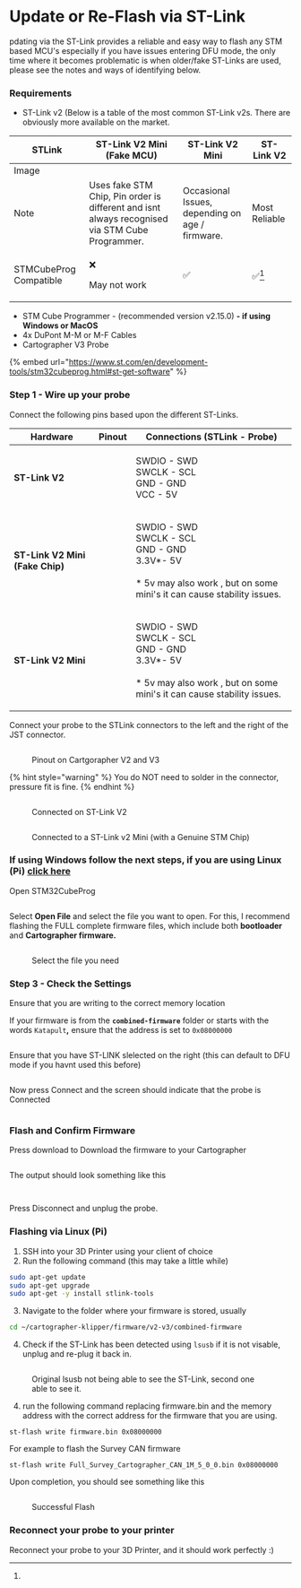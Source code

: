 # Update or Re-Flash via ST-Link

pdating via the ST-Link provides a reliable and easy way to flash any STM based MCU's especially if you have issues entering DFU mode, the only time where it becomes problematic is when older/fake ST-Links are used, please see the notes and ways of identifying below.&#x20;

### Requirements&#x20;

* ST-Link v2 (Below is a table of the most common ST-Link v2s. There are obviously more available on the market.&#x20;



| STLink                 | ST-Link V2 Mini (Fake MCU)                                                                      | ST-Link V2 Mini                                                                 | ST-Link V2                                                                      |
| ---------------------- | ----------------------------------------------------------------------------------------------- | ------------------------------------------------------------------------------- | ------------------------------------------------------------------------------- |
| Image                  | <img src="../../../.gitbook/assets/image (37).png" alt="" data-size="original">                 | <img src="../../../.gitbook/assets/image (33).png" alt="" data-size="original"> | <img src="../../../.gitbook/assets/image (35).png" alt="" data-size="original"> |
| Note                   | Uses fake STM Chip, Pin order is different and isnt always recognised via STM Cube Programmer.  | Occasional Issues, depending on age / firmware.                                 | Most Reliable                                                                   |
| STMCubeProg Compatible | <p>❌ </p><p>May not work</p>                                                                    | ✅                                                                               | ✅[^1]                                                                           |

* STM Cube Programmer - (recommended version v2.15.0) **- if using Windows or MacOS**
* 4x DuPont M-M or M-F Cables
* Cartographer V3 Probe

{% embed url="https://www.st.com/en/development-tools/stm32cubeprog.html#st-get-software" %}

### Step 1 - Wire up your probe

Connect the following pins based upon the different ST-Links.&#x20;

| Hardware                        | Pinout                                                                          | Connections (STLink - Probe)                                                                                                               |
| ------------------------------- | ------------------------------------------------------------------------------- | ------------------------------------------------------------------------------------------------------------------------------------------ |
| **ST-Link V2**                  | <img src="../../../.gitbook/assets/image (38).png" alt="" data-size="original"> | <p>SWDIO - SWD<br>SWCLK - SCL<br>GND - GND<br>VCC - 5V</p>                                                                                 |
| **ST-Link V2 Mini (Fake Chip)** | <img src="../../../.gitbook/assets/image (39).png" alt="" data-size="original"> | <p>SWDIO - SWD<br>SWCLK - SCL<br>GND - GND<br>3.3V*- 5V<br><br>* 5v may also work , but on some mini's it can cause stability issues. </p> |
| **ST-Link V2 Mini**             | <img src="../../../.gitbook/assets/image (40).png" alt="" data-size="original"> | <p>SWDIO - SWD<br>SWCLK - SCL<br>GND - GND<br>3.3V*- 5V<br><br>* 5v may also work , but on some mini's it can cause stability issues. </p> |

Connect your probe to the STLink connectors to the left and the right of the JST connector.&#x20;

<figure><img src="../../../.gitbook/assets/image (41).png" alt=""><figcaption><p>Pinout on Cartgorapher V2 and V3</p></figcaption></figure>

{% hint style="warning" %}
You do NOT need to solder in the connector, pressure fit is fine.&#x20;
{% endhint %}

<figure><img src="../../../.gitbook/assets/image (43).png" alt=""><figcaption><p>Connected on ST-Link V2</p></figcaption></figure>

<figure><img src="../../../.gitbook/assets/image (63).png" alt=""><figcaption><p>Connected to a ST-Link v2 Mini (with a Genuine STM Chip)</p></figcaption></figure>

### If using Windows follow the next steps, if you are using Linux (Pi) [click here](update-or-re-flash-via-st-link.md#flashing-via-linux-pi)

Open STM32CubeProg

<figure><img src="../../../.gitbook/assets/image (44).png" alt=""><figcaption></figcaption></figure>

Select **Open File** and select the file you want to open. For this, I recommend flashing the FULL complete firmware files, which include both **bootloader** and **Cartographer firmware.**&#x20;

<figure><img src="../../../.gitbook/assets/image (47).png" alt=""><figcaption><p>Select the file you need</p></figcaption></figure>

### Step 3 - Check the Settings

Ensure that you are writing to the correct memory location&#x20;

If your firmware is from the **`combined-firmware`** folder or starts with the words `Katapult`**,**  ensure that the address is set to `0x08000000`

<figure><img src="../../../.gitbook/assets/image (51).png" alt=""><figcaption></figcaption></figure>

Ensure that you have ST-LINK slelected on the right (this can default to DFU mode if you havnt used this before)&#x20;

<figure><img src="../../../.gitbook/assets/image (52).png" alt=""><figcaption></figcaption></figure>

Now press Connect and the screen should indicate that the probe is Connected&#x20;

<figure><img src="../../../.gitbook/assets/image (54).png" alt=""><figcaption></figcaption></figure>



### Flash and Confirm Firmware&#x20;

Press download to Download the firmware to your Cartographer&#x20;

<figure><img src="../../../.gitbook/assets/image (55).png" alt=""><figcaption></figcaption></figure>

The output should look something like this&#x20;

<figure><img src="../../../.gitbook/assets/image (56).png" alt=""><figcaption></figcaption></figure>

<figure><img src="../../../.gitbook/assets/image (57).png" alt=""><figcaption></figcaption></figure>

Press Disconnect and unplug the probe.&#x20;

### Flashing via Linux (Pi)

1. SSH into your 3D Printer using your client of choice&#x20;
2. Run the following command (this may take a little while)

```bash
sudo apt-get update
sudo apt-get upgrade
sudo apt-get -y install stlink-tools
```

3. Navigate to the folder where your firmware is stored, usually&#x20;

```bash
cd ~/cartographer-klipper/firmware/v2-v3/combined-firmware
```

4. Check if the ST-Link has been detected using `lsusb` if it is not visable, unplug and re-plug it back in.&#x20;

<figure><img src="../../../.gitbook/assets/image (61).png" alt=""><figcaption><p>Original lsusb not being able to see the ST-Link, second one able to see it. </p></figcaption></figure>

4. run the following command replacing firmware.bin and the memory address with the correct address for the firmware that you are using.&#x20;

```
st-flash write firmware.bin 0x08000000
```

For example to flash the Survey CAN firmware&#x20;

```
st-flash write Full_Survey_Cartographer_CAN_1M_5_0_0.bin 0x08000000
```

Upon completion, you should see something like this&#x20;

<figure><img src="../../../.gitbook/assets/image (62).png" alt=""><figcaption><p>Successful Flash</p></figcaption></figure>

### Reconnect your probe to your printer

Reconnect your probe to your 3D Printer, and it should work perfectly :)



[^1]: 
